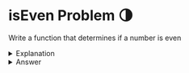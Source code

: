 # isEven Problem 🌗
Write a function that determines if a number is even


<details>
<summary>Explanation</summary>
<br>
</details>


<details>
<summary>Answer</summary>
<br>

``` c
int isEven(int val){
	return val % 2 ==0;
}
```

</details>

